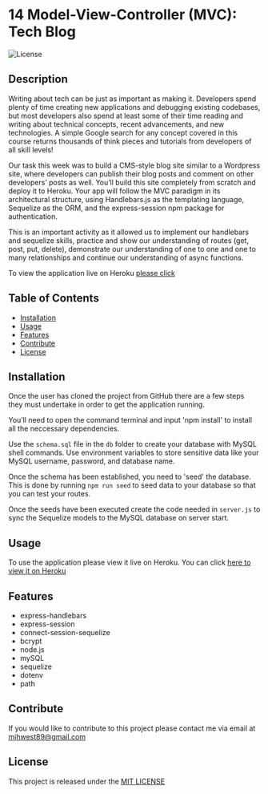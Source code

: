 # 14 Model-View-Controller (MVC): Tech Blog

![License](https://img.shields.io/badge/license-MIT-blue)

## Description 
Writing about tech can be just as important as making it. Developers spend plenty of time creating new applications and debugging existing codebases, but most developers also spend at least some of their time reading and writing about technical concepts, recent advancements, and new technologies. A simple Google search for any concept covered in this course returns thousands of think pieces and tutorials from developers of all skill levels!

Our task this week was to build a CMS-style blog site similar to a Wordpress site, where developers can publish their blog posts and comment on other developers’ posts as well. You’ll build this site completely from scratch and deploy it to Heroku. Your app will follow the MVC paradigm in its architectural structure, using Handlebars.js as the templating language, Sequelize as the ORM, and the express-session npm package for authentication.


This is an important activity as it allowed us to implement our handlebars and sequelize skills, practice and show our understanding of routes (get, post, put, delete), demonstrate our understanding of one to one and one to many relationships and continue our understanding of async functions. 

To view the application live on Heroku [please click]() 


## Table of Contents 
- [Installation](#installation)
- [Usage](#usage)
- [Features](#features)
- [Contribute](#contribute)
- [License](#license)


## Installation
Once the user has cloned the project from GitHub there are a few steps they must undertake in order to get the application running.

You’ll need to open the command terminal and input 'npm install' to install all the neccessary dependencies. 

Use the `schema.sql` file in the `db` folder to create your database with MySQL shell commands. Use environment variables to store sensitive data like your MySQL username, password, and database name.

Once the schema has been established, you need to 'seed' the database. 
This is done by running  `npm run seed` to seed data to your database so that you can test your routes.

Once the seeds have been executed create the code needed in `server.js` to sync the Sequelize models to the MySQL database on server start.


## Usage
To use the application please view it live on Heroku. You can click [here to view it on Heroku]()


## Features
- express-handlebars 
- express-session
- connect-session-sequelize
- bcrypt
- node.js
- mySQL
- sequelize
- dotenv 
- path


## Contribute
If you would like to contribute to this project please contact me via email at mjhwest89@gmail.com


## License
This project is released under the [MIT LICENSE](https://github.com/mjhwest/Tech-Blog/blob/main/LICENSE)